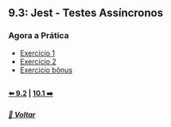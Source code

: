 ## 9.3: Jest - Testes Assíncronos

### Agora a Prática
- [Exercício 1](https://github.com/nnnnadia/exercise-magic-card/commit/0e0019ff4431618052911428f17b9986efb0ac06)
- [Exercício 2](https://github.com/nnnnadia/exercise-magic-card/commit/38824252eac0f3e084d7032791ce6e71a0bb8607)
- [Exercício bônus](https://github.com/nnnnadia/exercise-magic-card/commit/02db2f42ce2c5fdeae2da84d5c1d411314ad7023)

## 

#### [:arrow_left: 9.2](../../dia9-2/X-agora-a-pratica/exercicios.md) | [10.1 :arrow_right:](../../../../modulo2-front-end/bloco10-introducao-react/dia10-1/X-agora-a-pratica/exercicios.md)

##### [:rocket: Voltar](https://github.com/nnnnadia/trybe-exercicios#bloco-9-javascript-e-testes-assíncronos)
